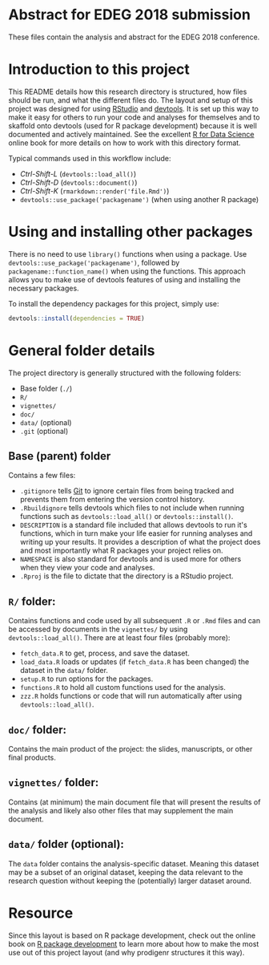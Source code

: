 # Abstract for EDEG 2018 submission

These files contain the analysis and abstract for the EDEG 2018 conference.

# Introduction to this project

This README details how this research directory is structured, how files should
be run, and what the different files do. The layout and setup of this project
was designed for using [RStudio](https://www.rstudio.com/) and
[devtools](https://github.com/hadley/devtools). It is set up this way to make it
easy for others to run your code and analyses for themselves and to skaffold
onto devtools (used for R package development) because it is well documented and
actively maintained. See the excellent [R for Data Science](http://r4ds.had.co.nz/)
online book for more details on how to work with this directory format.

Typical commands used in this workflow include:

- *Ctrl-Shift-L* (`devtools::load_all()`)
- *Ctrl-Shift-D* (`devtools::document()`)
- *Ctrl-Shift-K* (`rmarkdown::render('file.Rmd')`)
- `devtools::use_package('packagename')` (when using another R package)

# Using and installing other packages

There is no need to use `library()` functions when using a package. Use 
`devtools::use_package('packagename')`, followed by `packagename::function_name()`
when using the functions. This approach allows you to make use of devtools features
of using and installing the necessary packages.

To install the dependency packages for this project, simply use:

```r
devtools::install(dependencies = TRUE)
```

# General folder details

The project directory is generally structured with the following folders:

- Base folder (`./`)
- `R/`
- `vignettes/`
- `doc/`
- `data/` (optional)
- `.git` (optional)

## Base (parent) folder

Contains a few files:

- `.gitignore` tells [Git](https://git-scm.com/) to ignore certain files from
being tracked and prevents them from entering the version control history.
- `.Rbuildignore` tells  devtools which files to not include when running
functions such as `devtools::load_all()` or `devtools::install()`.
- `DESCRIPTION` is a standard file included that allows devtools to run it's
functions, which in turn make your life easier for running analyses and writing
up your results. It provides a description of what the project does and most
importantly what R packages your project relies on.
- `NAMESPACE` is also standard for devtools and is used more for others when
they view your code and analyses.
- `.Rproj` is the file to dictate that the directory is a RStudio project.

## `R/` folder:

Contains functions and code used by all subsequent `.R` or `.Rmd` files and can
be accessed by documents in the `vignettes/` by using `devtools::load_all()`.
There are at least four files (probably more):

- `fetch_data.R` to get, process, and save the dataset.
- `load_data.R` loads or updates (if `fetch_data.R` has been changed) the
dataset in the `data/` folder.
- `setup.R` to run options for the packages.
- `functions.R` to hold all custom functions used for the analysis.
- `zzz.R` holds functions or code that will run automatically after using
`devtools::load_all()`.

## `doc/` folder:

Contains the main product of the project: the slides, manuscripts, or other
final products.

## `vignettes/` folder:

Contains (at minimum) the main document file that will present the results of the
analysis and likely also other files that may supplement the main document.

## `data/` folder (optional):

The `data` folder contains the analysis-specific dataset.  Meaning this dataset 
may be a subset of an original dataset, keeping the data relevant to the 
research question without keeping the (potentially) larger dataset around.

# Resource

Since this layout is based on R package development, check out the online book
on [R package development](http://r-pkgs.had.co.nz/) to learn more about how to
make the most use out of this project layout (and why prodigenr structures it
this way).
